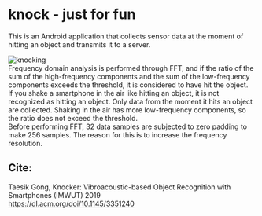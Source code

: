# knock - just for fun
This is an Android application that collects sensor data at the moment of hitting an object and transmits it to a server.  

![knocking](https://github.com/gjlee0802/sensor-data-sender/assets/49184890/1a635dd9-21e6-45a0-b1df-414d8347fd0c)  
Frequency domain analysis is performed through FFT, and if the ratio of the sum of the high-frequency components and the sum of the low-frequency components exceeds the threshold, it is considered to have hit the object.  
If you shake a smartphone in the air like hitting an object, it is not recognized as hitting an object. Only data from the moment it hits an object are collected. Shaking in the air has more low-frequency components, so the ratio does not exceed the threshold.  
Before performing FFT, 32 data samples are subjected to zero padding to make 256 samples. The reason for this is to increase the frequency resolution.  

## Cite: 
Taesik Gong, Knocker: Vibroacoustic-based Object Recognition with Smartphones (IMWUT) 2019   
https://dl.acm.org/doi/10.1145/3351240
